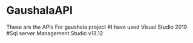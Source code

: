# GaushalaAPI
These are the APIs For gaushala project
#I have used Visual Studio 2019
#Sql server Management Studio v18.12
